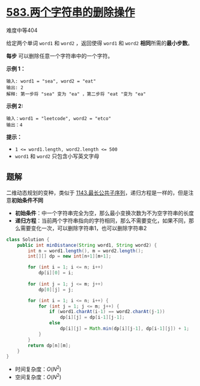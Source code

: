 # [583.两个字符串的删除操作](https://leetcode-cn.com/problems/delete-operation-for-two-strings/)

难度中等404

给定两个单词 `word1` 和 `word2` ，返回使得 `word1` 和 `word2` **相同**所需的**最小步数**。

**每步** 可以删除任意一个字符串中的一个字符。

 

**示例 1：**

```
输入: word1 = "sea", word2 = "eat"
输出: 2
解释: 第一步将 "sea" 变为 "ea" ，第二步将 "eat "变为 "ea"
```

**示例  2:**

```
输入：word1 = "leetcode", word2 = "etco"
输出：4
```

 

**提示：**

- `1 <= word1.length, word2.length <= 500`
- `word1` 和 `word2` 只包含小写英文字母

## 题解

二维动态规划的变种，类似于 [1143.最长公共子序列](1143.最长公共子序列.md)，递归方程是一样的，但是注意**初始条件不同**

* **初始条件**：中一个字符串完全为空，那么最小变换次数为不为空字符串的长度
* **递归方程**：当前两个字符串指向的字符相同，那么不需要变化，如果不同，那么需要变化一次，可以删除字符串1，也可以删除字符串2

```java
class Solution {
    public int minDistance(String word1, String word2) {
        int n = word1.length(), m = word2.length();
        int[][] dp = new int[n+1][m+1];

        for (int i = 1; i <= n; i++)
            dp[i][0] = i;
        
        for (int j = 1; j <= m; j++)
            dp[0][j] = j;

        for (int i = 1; i <= n; i++) {
            for (int j = 1; j <= m; j++) {
                if (word1.charAt(i-1) == word2.charAt(j-1))
                    dp[i][j] = dp[i-1][j-1];
                else
                    dp[i][j] = Math.min(dp[i][j-1], dp[i-1][j]) + 1;
            }
        }
        return dp[n][m];
    }
}
```

* 时间复杂度：$O(N^2)$
* 空间复杂度：$O(N^2)$

